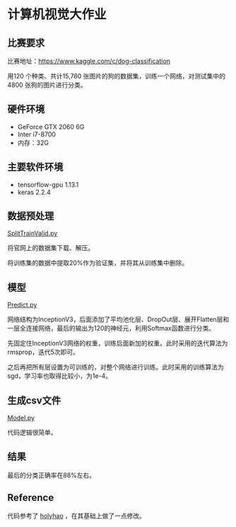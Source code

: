# 计算机视觉大作业

## 比赛要求

比赛地址：https://www.kaggle.com/c/dog-classification

 用120 个种类、共计15,780 张图片的狗的数据集，训练一个网络，对测试集中的 4800 张狗的图片进行分类。

## 硬件环境

- GeForce GTX 2060 6G
- Inter i7-8700
- 内存：32G

## 主要软件环境

* tensorflow-gpu 1.13.1
* keras 2.2.4

## 数据预处理

[SplitTrainValid.py](Preprocessing/SplitTrainValid.py)

将官网上的数据集下载、解压。

将训练集的数据中提取20%作为验证集，并将其从训练集中删除。

## 模型

[Predict.py](Predict/Predict.py)

网络结构为InceptionV3，后面添加了平均池化层、DropOut层、展开Flatten层和一层全连接网络，最后的输出为120的神经元，利用Softmax函数进行分类。

先固定住InceptionV3网络的权重，训练后面新加的权重。此时采用的迭代算法为rmsprop，迭代5次即可。

之后再把所有层设置为可训练的，对整个网络进行训练。此时采用的训练算法为sgd，学习率也取得比较小，为1e-4。

## 生成csv文件

[Model.py](Model/Model.py)

代码逻辑很简单。

## 结果

最后的分类正确率在88%左右。

## Reference

代码参考了 [holyhao](https://github.com/holyhao/Baidu-Dogs) ，在其基础上做了一点修改。 

